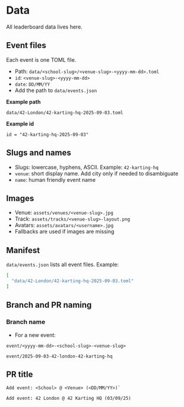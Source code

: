 # Data

All leaderboard data lives here.

## Event files

Each event is one TOML file.

- Path: `data/<school-slug>/<venue-slug>-<yyyy-mm-dd>.toml`
- `id`: `<venue-slug>-<yyyy-mm-dd>`
- `date`: `DD/MM/YY`
- Add the path to `data/events.json`

**Example path**

```
data/42-London/42-karting-hq-2025-09-03.toml
```

**Example id**

```
id = "42-karting-hq-2025-09-03"
```

## Slugs and names

- Slugs: lowercase, hyphens, ASCII. Example: `42-karting-hq`
- `venue`: short display name. Add city only if needed to disambiguate
- `name`: human friendly event name

## Images

- Venue: `assets/venues/<venue-slug>.jpg`
- Track: `assets/tracks/<venue-slug>-layout.png`
- Avatars: `assets/avatars/<username>.jpg`
- Fallbacks are used if images are missing

## Manifest

`data/events.json` lists all event files. Example:
```json
[
  "data/42-London/42-karting-hq-2025-09-03.toml"
]
```

## Branch and PR naming
### Branch name

- For a new event:
```
event/<yyyy-mm-dd>-<school-slug>-<venue-slug>
```
```
event/2025-09-03-42-london-42-karting-hq
```

## PR title

```
Add event: <School> @ <Venue> (<DD/MM/YY>)`
```

```
Add event: 42 London @ 42 Karting HQ (03/09/25)
```




